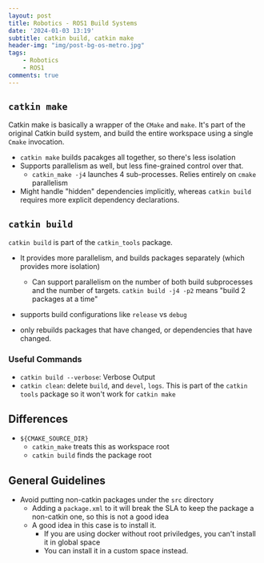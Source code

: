 ```yaml
---
layout: post
title: Robotics - ROS1 Build Systems
date: '2024-01-03 13:19'
subtitle: catkin build, catkin make
header-img: "img/post-bg-os-metro.jpg"
tags:
    - Robotics
    - ROS1
comments: true
---
```


## `catkin make`

Catkin make is basically a wrapper of the `CMake` and `make`. It's part of the original Catkin build system, and build the entire workspace using a single `Cmake` invocation.

- `catkin make` builds pacakges all together, so there's less isolation
- Supports parallelism as well, but less fine-grained control over that.
  - `catkin_make -j4` launches 4 sub-processes. Relies entirely on `cmake` parallelism
- Might handle "hidden" dependencies implicitly, whereas `catkin build` requires more explicit dependency declarations.

## `catkin build`

`catkin build` is part of the `catkin_tools` package.

- It provides more parallelism, and builds packages separately (which provides more isolation)
  - Can support parallelism on the number of both build subprocesses and the number of targets. `catkin build -j4 -p2` means "build 2 packages at a time"

- supports build configurations like `release` vs `debug`
- only rebuilds packages that have changed, or dependencies that have changed.

### Useful Commands

- `catkin build --verbose`: Verbose Output
- `catkin clean`: delete `build`, and `devel`, `logs`. This is part of the `catkin tools` package so it won't work for `catkin make`

## Differences

- `${CMAKE_SOURCE_DIR}`
  - `catkin_make` treats this as workspace root
  - `catkin build` finds the package root

## General Guidelines

- Avoid putting non-catkin packages under the `src` directory
  - Adding a `package.xml` to it will break the SLA to keep the package a non-catkin one, so this is not a good idea
  - A good idea in this case is to install it.
    - If you are using docker without root priviledges, you can't install it in global space
    - You can install it in a custom space instead.

```cmake

```
